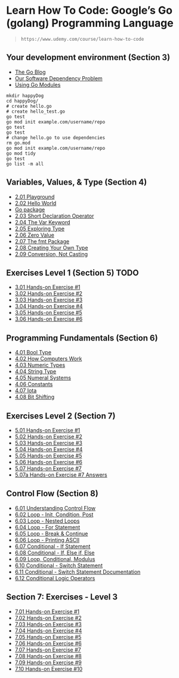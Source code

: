 # Learn How To Code: Google’s Go (golang) Programming Language

> `https://www.udemy.com/course/learn-how-to-code`

## Your development environment (Section 3)

- [The Go Blog](https://go.dev/blog/)
- [Our Software Dependency Problem](https://research.swtch.com/deps)
- [Using Go Modules](https://go.dev/blog/using-go-modules)

```Shell
mkdir happyDog
cd happyDog/
# create hello.go
# create hello_test.go
go test
go mod init example.com/username/repo
go test
go test
# change hello.go to use dependencies
rm go.mod
go mod init example.com/username/repo
go mod tidy
go test
go list -m all
```

## Variables, Values, & Type (Section 4)

- [2.01 Playground](section_02/2.01.md)
- [2.02 Hello World](section_02/2.02.md)
- [Go package](https://pkg.go.dev/)
- [2.03 Short Declaration Operator](section_02/2.03.md)
- [2.04 The Var Keyword](section_02/2.04.md)
- [2.05 Exploring Type](section_02/2.05.md)
- [2.06 Zero Value](section_02/2.06.md)
- [2.07 The fmt Package](section_02/2.07.md)
- [2.08 Creating Your Own Type](section_02/2.08.md)
- [2.09 Conversion, Not Casting](section_02/2.09.md)

## Exercises Level 1 (Section 5) TODO

  * [3.01 Hands-on Exercise #1](section_03/3.01.md)
  * [3.02 Hands-on Exercise #2](section_03/3.02.md)
  * [3.03 Hands-on Exercise #3](section_03/3.03.md)
  * [3.04 Hands-on Exercise #4](section_03/3.04.md)
  * [3.05 Hands-on Exercise #5](section_03/3.05.md)
  * [3.06 Hands-on Exercise #6](section_03/3.06.md)

## Programming Fundamentals (Section 6)

  * [4.01 Bool Type](section_04/4.01.md)
  * [4.02 How Computers Work](section_04/4.02.md)
  * [4.03 Numeric Types](section_04/4.03.md)
  * [4.04 String Type](section_04/4.04.md)
  * [4.05 Numeral Systems](section_04/4.05.md)
  * [4.06 Constants](section_04/4.06.md)  
  * [4.07 Iota](section_04/4.07.md)  
  * [4.08 Bit Shifting](section_04/4.08.md)

## Exercises Level 2 (Section 7)

  * [5.01 Hands-on Exercise #1](section_05/5.01.md)
  * [5.02 Hands-on Exercise #2](section_05/5.02.md)
  * [5.03 Hands-on Exercise #3](section_05/5.03.md)
  * [5.04 Hands-on Exercise #4](section_05/5.04.md)
  * [5.05 Hands-on Exercise #5](section_05/5.05.md)
  * [5.06 Hands-on Exercise #6](section_05/5.06.md)
  * [5.07 Hands-on Exercise #7](section_05/5.07.md)
  * [5.07a Hands-on Exercise #7 Answers](section_05/5.07a.md)

## Control Flow (Section 8)

  * [6.01 Understanding Control Flow](section_06/6.01.md)
  * [6.02 Loop - Init, Condition, Post](section_06/6.02.md)
  * [6.03 Loop - Nested Loops](section_06/6.03.md)
  * [6.04 Loop - For Statement](section_06/6.04.md)
  * [6.05 Loop - Break & Continue](section_06/6.05.md)
  * [6.06 Loop - Printing ASCII](section_06/6.06.md)
  * [6.07 Conditional - If Statement](section_06/6.07.md)
  * [6.08 Conditional - If, Else if, Else](section_06/6.08.md)
  * [6.09 Loop, Conditional, Modulus](section_06/6.09.md)
  * [6.10 Conditional - Switch Statement](section_06/6.10.md)
  * [6.11 Conditional - Switch Statement Documentation](section_6/6.11.md)
  * [6.12 Conditional Logic Operators ](section_06/6.12.md)

## Section 7: Exercises - Level 3

  * [7.01 Hands-on Exercise #1](section_07/7.01.md)
  * [7.02 Hands-on Exercise #2](section_07/7.02.md)
  * [7.03 Hands-on Exercise #3](section_07/7.03.md)
  * [7.04 Hands-on Exercise #4](section_07/7.04.md)
  * [7.05 Hands-on Exercise #5](section_07/7.05.md)
  * [7.06 Hands-on Exercise #6](section_07/7.06.md)
  * [7.07 Hands-on Exercise #7](section_07/7.07.md)
  * [7.08 Hands-on Exercise #8](section_07/7.08.md)
  * [7.09 Hands-on Exercise #9](section_07/7.09.md)
  * [7.10 Hands-on Exercise #10](section_07/7.10.md)

